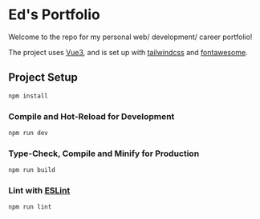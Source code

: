 # Ed's Portfolio

Welcome to the repo for my personal web/ development/ career portfolio!

The project uses [Vue3](https://vuejs.org/), and is set up with [tailwindcss](https://tailwindcss.com/) and [fontawesome](https://fontawesome.com/icons?d=gallery).

## Project Setup

```sh
npm install
```

### Compile and Hot-Reload for Development

```sh
npm run dev
```

### Type-Check, Compile and Minify for Production

```sh
npm run build
```

### Lint with [ESLint](https://eslint.org/)

```sh
npm run lint
```

